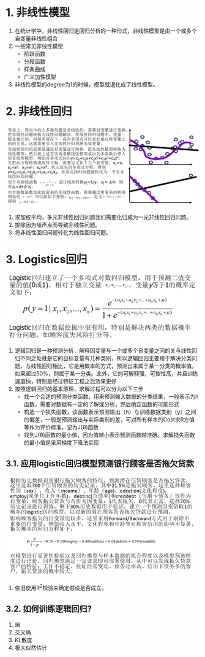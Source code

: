 # 1. 非线性模型
1. 在统计学中，非线性回归是回归分析的一种形式，非线性模型是由一个或多个自变量非线性组合
2. 一些常见非线性模型
    + 阶跃函数
    + 分段函数
    + 样条曲线
    + 广义加性模型
3. 非线性模型的degree为1的时候，模型就退化成了线性模型。

# 2. 非线性回归
![](img/notLinear/1.png)

1. 求加权平均，多元非线性回归问题我们需要化归成为一元非线性回归问题。
2. 排除因为噪声点而导致非线性问题。
3. 将非线性回归问题转化为线性回归问题。

# 3. Logistics回归
![](img/notLinear/2.png)

1. 逻辑回归是一种预测分析，解释因变量与一个或多个自变量之间的关与线性回归不同之处就是它的目标变量有几种类别，所以逻辑回归主要用于解决分类问题，与线性回归相比，它是用概率的方式，预测出来属于某一分类的概率值。如果超过50%，则属于某一分类。此外，它的可解释强，可控性高，并且训练速度快，特别是经过特征工程之后效果更好
2. 按照逻辑回归的基本原理，求解过程可以分为以下三步
    + 找一个合适的预测分类函数，用来预测输入数据的分类结果，一般表示为h函数，需要对数据有一定的了解或分析，然后确定函数的可能形式
    + 构造一个损失函数，该函数表示预测输出（h）与训练数据类别（y）之间的偏差，一般是预测输出与实际类别的差，可对所有样本的Cost求R方值等作为评价标准，记为J(θ)函数
    + 找到J(θ)函数的最小值，因为值越小表示预测函数越准确。求解损失函数的最小值是采用梯度下降法实现

## 3.1. 应用logistic回归模型预测银行顾客是否拖欠贷款
![](img/notLinear/3.png)

1. 依旧使用R<sup>2</sup>校验来确定假设是否成立。

## 3.2. 如何训练逻辑回归?
1. 熵
2. 交叉熵
3. KL散度
4. 极大似然估计